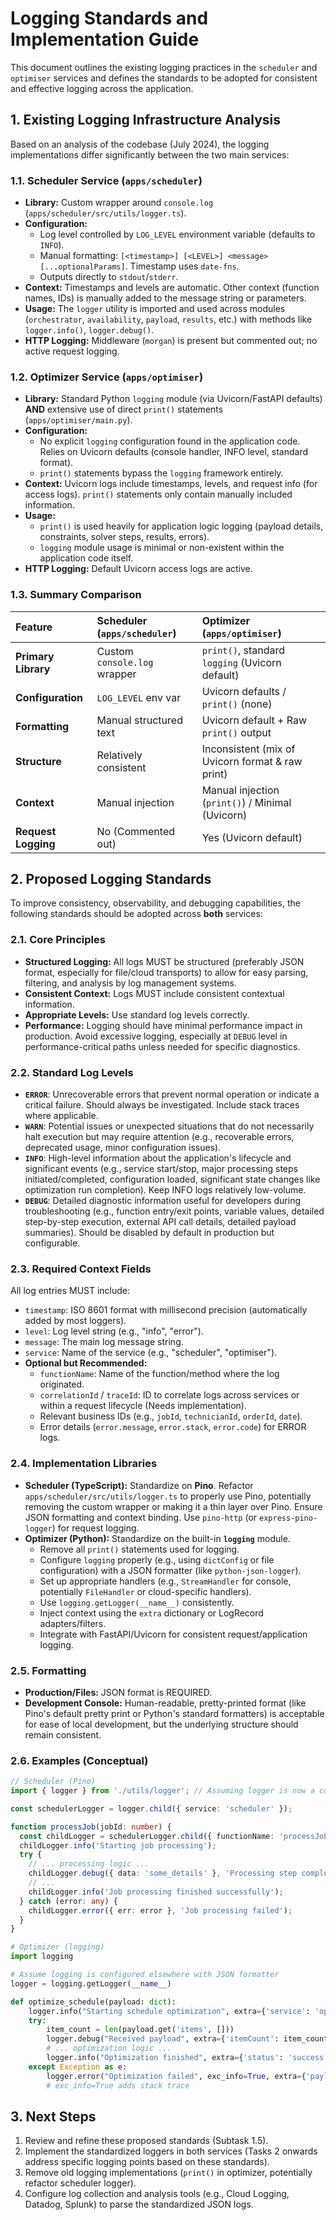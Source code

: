 # Logging Standards and Implementation Guide

This document outlines the existing logging practices in the `scheduler` and `optimiser` services and defines the standards to be adopted for consistent and effective logging across the application.

## 1. Existing Logging Infrastructure Analysis

Based on an analysis of the codebase (July 2024), the logging implementations differ significantly between the two main services:

### 1.1. Scheduler Service (`apps/scheduler`)

*   **Library:** Custom wrapper around `console.log` (`apps/scheduler/src/utils/logger.ts`).
*   **Configuration:**
    *   Log level controlled by `LOG_LEVEL` environment variable (defaults to `INFO`).
    *   Manual formatting: `[<timestamp>] [<LEVEL>] <message> [...optionalParams]`. Timestamp uses `date-fns`.
    *   Outputs directly to `stdout`/`stderr`.
*   **Context:** Timestamps and levels are automatic. Other context (function names, IDs) is manually added to the message string or parameters.
*   **Usage:** The `logger` utility is imported and used across modules (`orchestrator`, `availability`, `payload`, `results`, etc.) with methods like `logger.info()`, `logger.debug()`.
*   **HTTP Logging:** Middleware (`morgan`) is present but commented out; no active request logging.

### 1.2. Optimizer Service (`apps/optimiser`)

*   **Library:** Standard Python `logging` module (via Uvicorn/FastAPI defaults) **AND** extensive use of direct `print()` statements (`apps/optimiser/main.py`).
*   **Configuration:**
    *   No explicit `logging` configuration found in the application code. Relies on Uvicorn defaults (console handler, INFO level, standard format).
    *   `print()` statements bypass the `logging` framework entirely.
*   **Context:** Uvicorn logs include timestamps, levels, and request info (for access logs). `print()` statements only contain manually included information.
*   **Usage:**
    *   `print()` is used heavily for application logic logging (payload details, constraints, solver steps, results, errors).
    *   `logging` module usage is minimal or non-existent within the application code itself.
*   **HTTP Logging:** Default Uvicorn access logs are active.

### 1.3. Summary Comparison

| Feature             | Scheduler (`apps/scheduler`)        | Optimizer (`apps/optimiser`)                        |
| :------------------ | :---------------------------------- | :-------------------------------------------------- |
| **Primary Library** | Custom `console.log` wrapper        | `print()`, standard `logging` (Uvicorn default)   |
| **Configuration**   | `LOG_LEVEL` env var                 | Uvicorn defaults / `print()` (none)               |
| **Formatting**      | Manual structured text              | Uvicorn default + Raw `print()` output            |
| **Structure**       | Relatively consistent               | Inconsistent (mix of Uvicorn format & raw print)  |
| **Context**         | Manual injection                    | Manual injection (`print()`) / Minimal (Uvicorn)    |
| **Request Logging** | No (Commented out)                  | Yes (Uvicorn default)                               |

## 2. Proposed Logging Standards

To improve consistency, observability, and debugging capabilities, the following standards should be adopted across **both** services:

### 2.1. Core Principles

*   **Structured Logging:** All logs MUST be structured (preferably JSON format, especially for file/cloud transports) to allow for easy parsing, filtering, and analysis by log management systems.
*   **Consistent Context:** Logs MUST include consistent contextual information.
*   **Appropriate Levels:** Use standard log levels correctly.
*   **Performance:** Logging should have minimal performance impact in production. Avoid excessive logging, especially at `DEBUG` level in performance-critical paths unless needed for specific diagnostics.

### 2.2. Standard Log Levels

*   **`ERROR`**: Unrecoverable errors that prevent normal operation or indicate a critical failure. Should always be investigated. Include stack traces where applicable.
*   **`WARN`**: Potential issues or unexpected situations that do not necessarily halt execution but may require attention (e.g., recoverable errors, deprecated usage, minor configuration issues).
*   **`INFO`**: High-level information about the application's lifecycle and significant events (e.g., service start/stop, major processing steps initiated/completed, configuration loaded, significant state changes like optimization run completion). Keep INFO logs relatively low-volume.
*   **`DEBUG`**: Detailed diagnostic information useful for developers during troubleshooting (e.g., function entry/exit points, variable values, detailed step-by-step execution, external API call details, detailed payload summaries). Should be disabled by default in production but configurable.

### 2.3. Required Context Fields

All log entries MUST include:

*   `timestamp`: ISO 8601 format with millisecond precision (automatically added by most loggers).
*   `level`: Log level string (e.g., "info", "error").
*   `message`: The main log message string.
*   `service`: Name of the service (e.g., "scheduler", "optimiser").
*   **Optional but Recommended:**
    *   `functionName`: Name of the function/method where the log originated.
    *   `correlationId` / `traceId`: ID to correlate logs across services or within a request lifecycle (Needs implementation).
    *   Relevant business IDs (e.g., `jobId`, `technicianId`, `orderId`, `date`).
    *   Error details (`error.message`, `error.stack`, `error.code`) for ERROR logs.

### 2.4. Implementation Libraries

*   **Scheduler (TypeScript):** Standardize on **Pino**. Refactor `apps/scheduler/src/utils/logger.ts` to properly use Pino, potentially removing the custom wrapper or making it a thin layer over Pino. Ensure JSON formatting and context binding. Use `pino-http` (or `express-pino-logger`) for request logging.
*   **Optimizer (Python):** Standardize on the built-in **`logging`** module.
    *   Remove all `print()` statements used for logging.
    *   Configure `logging` properly (e.g., using `dictConfig` or file configuration) with a JSON formatter (like `python-json-logger`).
    *   Set up appropriate handlers (e.g., `StreamHandler` for console, potentially `FileHandler` or cloud-specific handlers).
    *   Use `logging.getLogger(__name__)` consistently.
    *   Inject context using the `extra` dictionary or LogRecord adapters/filters.
    *   Integrate with FastAPI/Uvicorn for consistent request/application logging.

### 2.5. Formatting

*   **Production/Files:** JSON format is REQUIRED.
*   **Development Console:** Human-readable, pretty-printed format (like Pino's default pretty print or Python's standard formatters) is acceptable for ease of local development, but the underlying structure should remain consistent.

### 2.6. Examples (Conceptual)

```typescript
// Scheduler (Pino)
import { logger } from './utils/logger'; // Assuming logger is now a configured Pino instance

const schedulerLogger = logger.child({ service: 'scheduler' });

function processJob(jobId: number) {
  const childLogger = schedulerLogger.child({ functionName: 'processJob', jobId });
  childLogger.info('Starting job processing');
  try {
    // ... processing logic ...
    childLogger.debug({ data: 'some_details' }, 'Processing step completed');
    // ...
    childLogger.info('Job processing finished successfully');
  } catch (error: any) {
    childLogger.error({ err: error }, 'Job processing failed');
  }
}
```

```python
# Optimizer (logging)
import logging

# Assume logging is configured elsewhere with JSON formatter
logger = logging.getLogger(__name__) 

def optimize_schedule(payload: dict):
    logger.info("Starting schedule optimization", extra={'service': 'optimiser', 'functionName': 'optimize_schedule'})
    try:
        item_count = len(payload.get('items', []))
        logger.debug("Received payload", extra={'itemCount': item_count, 'payloadSnippet': str(payload)[:100]}) 
        # ... optimization logic ...
        logger.info("Optimization finished", extra={'status': 'success'})
    except Exception as e:
        logger.error("Optimization failed", exc_info=True, extra={'payloadSnippet': str(payload)[:100]}) 
        # exc_info=True adds stack trace
```

## 3. Next Steps

1.  Review and refine these proposed standards (Subtask 1.5).
2.  Implement the standardized loggers in both services (Tasks 2 onwards address specific logging points based on these standards).
3.  Remove old logging implementations (`print()` in optimizer, potentially refactor scheduler logger).
4.  Configure log collection and analysis tools (e.g., Cloud Logging, Datadog, Splunk) to parse the standardized JSON logs. 